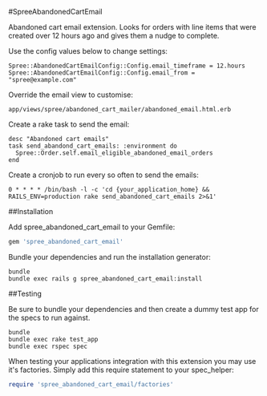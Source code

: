 #SpreeAbandonedCartEmail

Abandoned cart email extension. Looks for orders with line items that were created over 12 hours ago and gives them a nudge to complete.

Use the config values below to change settings:

```
Spree::AbandonedCartEmailConfig::Config.email_timeframe = 12.hours
Spree::AbandonedCartEmailConfig::Config.email_from = "spree@example.com"
```

Override the email view to customise:

```
app/views/spree/abandoned_cart_mailer/abandoned_email.html.erb
```

Create a rake task to send the email:

```
desc "Abandoned cart emails"
task send_abandond_cart_emails: :environment do
  Spree::Order.self.email_eligible_abandoned_email_orders
end
```
Create a cronjob to run every so often to send the emails:

```
0 * * * * /bin/bash -l -c 'cd {your_application_home} && RAILS_ENV=production rake send_abandoned_cart_emails 2>&1'
```

##Installation

Add spree_abandoned_cart_email to your Gemfile:

```ruby
gem 'spree_abandoned_cart_email'
```

Bundle your dependencies and run the installation generator:

```shell
bundle
bundle exec rails g spree_abandoned_cart_email:install
```

##Testing

Be sure to bundle your dependencies and then create a dummy test app for the specs to run against.

```shell
bundle
bundle exec rake test_app
bundle exec rspec spec
```

When testing your applications integration with this extension you may use it's factories.
Simply add this require statement to your spec_helper:

```ruby
require 'spree_abandoned_cart_email/factories'
```
